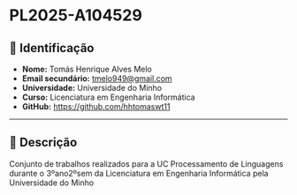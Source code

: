 # PL2025-A104529

## 📌 Identificação

- **Nome:** Tomás Henrique Alves Melo
- **Email secundário:** tmelo949@gmail.com
- **Universidade:** Universidade do Minho
- **Curso:** Licenciatura em Engenharia Informática
- **GitHub:** https://github.com/hhtomaswt11

<!-- ![Tomás Melo](foto.png)  --> 

---

## 📂 Descrição 

Conjunto de trabalhos realizados para a UC Processamento de Linguagens durante o 3ºano2ºsem da Licenciatura em Engenharia Informática pela Universidade do Minho
<!--
---

## 🛠️ Tecnologias Utilizadas  

🔹 **Linguagens:** Python, JavaScript, C, C++, SQL  
🔹 **Ferramentas:** Git, VS Code, Jupyter Notebook, Docker  
🔹 **Frameworks & Bibliotecas:** React, Node.js, Flask, Pandas, NumPy  

---

## 📜 Licença  

Este projeto está sob a licença [MIT License](LICENSE).  

---

### 📩 Contacto  

Se quiseres entrar em contacto, podes enviar um email para [Teu Email] ou conectar-te pelo [Teu Perfil no GitHub].  

--- -->
